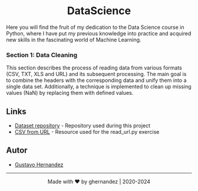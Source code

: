 <div align="center">
    <!--<img src="resources/images/eye.png">-->
</div>
<div> 
  <h1 align="center">DataScience</h1>
  <p>
    Here you will find the fruit of my dedication to the Data Science course in Python, where I have put my previous 
    knowledge into practice and acquired new skills in the fascinating world of Machine Learning.
  </p>
</div>

### Section 1: Data Cleaning

This section describes the process of reading data from various formats (CSV, TXT, XLS and URL) and its subsequent 
processing. The main goal is to combine the headers with the corresponding data and unify them into a single data set. 
Additionally, a technique is implemented to clean up missing values (NaN) by replacing them with defined values.

## Links
* [Dataset repository][dt] - Repository used during this project
* [CSV from URL][csv] - Resource used for the read_url.py exercise

## Autor

* [Gustavo Hernandez][gh] 

--------

<div align="center"> 
  <p>
    Made with &hearts; by ghernandez  |   2020-2024
  </p>
</div>

<!-- Inicio de enlaces de este documento -->
[gh]: https://github.com/GustavoHdezH
[dt]: https://github.com/joanby/python-ml-course
[csv]: https://catalog.data.gov/dataset/air-quality
<!-- Fin de enlaces de este documento -->